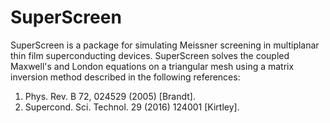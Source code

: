 # SuperScreen

SuperScreen is a package for simulating Meissner screening in multiplanar thin film
superconducting devices. SuperScreen solves the coupled Maxwell's and London equations
on a triangular mesh using a matrix inversion method described in the following references:

1. Phys. Rev. B 72, 024529 (2005) [Brandt].
2. Supercond. Sci. Technol. 29 (2016) 124001 [Kirtley].